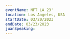 ```yaml
---
eventName: NFT LA 23'
location: Los Angeles, USA
startDate: 03/20/2023
endDate: 03/23/2023
juanSpeaking: 
---
```

